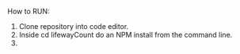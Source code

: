 How to RUN:  
1. Clone repository into code editor.  
2. Inside cd lifewayCount do an NPM install from the command line. 
3. 